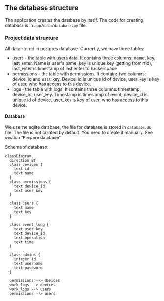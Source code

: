 ## The database structure

The application creates the database by itself. The code for creating database is in `app/data/database.py` file.

### Project data structure

All data stored in postgres database. Currently, we have three tables:

- users - the table with users data. It contains three columns: name, key, last_enter. Name is user's name, key is
  unique key (getting from rfid), last_enter is timestamp of last enter to hackerspace.
- permissions - the table with permissions. It contains two columns: device_id and user_key. Device_id is unique id of
  device, user_key is key of user, who has access to this device.
- logs - the table with logs. It contains three columns: timestamp, device_id, user_key. Timestamp is timestamp of
  event, device_id is unique id of device, user_key is key of user, who has access to this device.

#### Database

We use the sqlite database, the file for database is stored in `database.db` file. The file is not created by default.
You need to create it manually. See section "Prepare database"

Schema of database:

```mermaid
classDiagram
  direction BT
  class devices {
    text id
    text name
  }
  class permissions {
    text device_id
    text user_key
  }

  class users {
    text name
    text key
  }

  class event_long {
    text user_key
    text device_id
    text operation
    text time
  }

  class admins {
    integer id
    text username
    text password
  }

  permissions --> devices
  work_logs --> devices
  work_logs --> users
  permissions --> users
```
